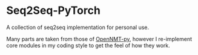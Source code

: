 # Seq2Seq-PyTorch
A collection of seq2seq implementation for personal use.

Many parts are taken from those of [OpenNMT-py](https://github.com/OpenNMT/OpenNMT-py),
however I re-implement core modules in my coding style to get the feel of how they work.
